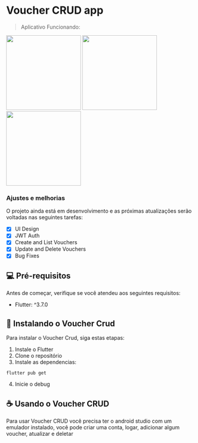 # Voucher CRUD app

> Aplicativo Funcionando:

<img src="https://user-images.githubusercontent.com/38363665/213792172-a72c6542-5f3a-4f79-82ce-b5499a64757c.gif" width="200"> <img src="https://user-images.githubusercontent.com/38363665/213792972-f06f4fa2-661c-46b4-bbb7-514ce1ccf3be.png" width="200">
  <img src="https://user-images.githubusercontent.com/38363665/213792834-a94a79a8-4a39-4c29-8bcd-411abd1b45ef.png" width="200"> 



### Ajustes e melhorias

O projeto ainda está em desenvolvimento e as próximas atualizações serão voltadas nas seguintes tarefas:

- [x] UI Design
- [x] JWT Auth
- [x] Create and List Vouchers
- [x] Update and Delete Vouchers
- [x] Bug Fixes

## 💻 Pré-requisitos

Antes de começar, verifique se você atendeu aos seguintes requisitos:
* Flutter: ^3.7.0

## 🚀 Instalando o Voucher Crud

Para instalar o Voucher Crud, siga estas etapas:

1. Instale o Flutter
2. Clone o repositório
3. Instale as dependencias:
```
flutter pub get
```
4. Inicie o debug

## ☕ Usando o Voucher CRUD

Para usar Voucher CRUD você precisa ter o android studio com um emulador instalado, você pode criar uma conta, logar, adicionar algum voucher, atualizar e deletar
